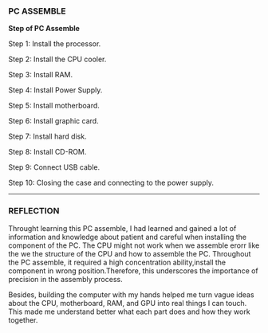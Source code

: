 ### PC ASSEMBLE

**Step of PC Assemble**

Step 1: Install the processor.

Step 2: Install the CPU cooler.

Step 3: Install RAM.

Step 4: Install Power Supply.

Step 5: Install motherboard.

Step 6: Install graphic card.

Step 7: Install hard disk.

Step 8: Install CD-ROM.

Step 9: Connect USB cable.

Step 10: Closing the case and connecting to the power supply.

---

### REFLECTION

Throught learning this PC assemble, I had learned and gained a lot of information and knowledge about patient and careful when installing the component of the PC. The CPU might not work when we assemble erorr like the we  the structure of the CPU and how to assemble the PC. Throughout the PC assemble, it required a high concentration ability,install the component in wrong position.Therefore, this underscores the importance of precision in the assembly process.

Besides, building the computer with my hands helped me turn vague ideas about the CPU, motherboard, RAM, and GPU into real things I can touch. This made me understand better what each part does and how they work together.



